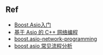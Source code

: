 
## Ref

- [Boost.Asio入门](https://mmoaay.gitbooks.io/boost-asio-cpp-network-programming-chinese/content/Chapter1.html)
- [基于 Asio 的 C++ 网络编程](https://segmentfault.com/a/1190000007225464)
- [boost.asio-network-programming](https://theboostcpplibraries.com/boost.asio-network-programming)
- [boost asio 常见流程分析](https://www.cnblogs.com/yyzybb/p/3795532.html)
